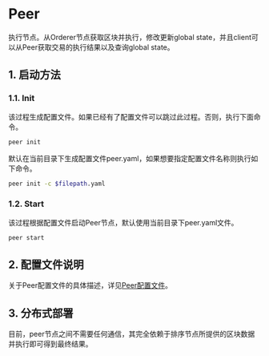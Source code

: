 # Peer

执行节点。从Orderer节点获取区块并执行，修改更新global state，并且client可以从Peer获取交易的执行结果以及查询global state。

## 1. 启动方法

### 1.1. Init

该过程生成配置文件。如果已经有了配置文件可以跳过此过程。否则，执行下面命令。

```bash
peer init
```

默认在当前目录下生成配置文件peer.yaml，如果想要指定配置文件名称则执行如下命令。

```bash
peer init -c $filepath.yaml
```

### 1.2. Start

该过程根据配置文件启动Peer节点，默认使用当前目录下peer.yaml文件。

```bash
peer start
```

## 2. 配置文件说明

关于Peer配置文件的具体描述，详见[Peer配置文件](../peer/config/README.md)。

## 3. 分布式部署

目前，peer节点之间不需要任何通信，其完全依赖于排序节点所提供的区块数据并执行即可得到最终结果。